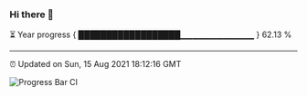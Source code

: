 ### Hi there 👋

⏳ Year progress { ██████████████████▁▁▁▁▁▁▁▁▁▁▁▁ } 62.13 %

---

⏰ Updated on Sun, 15 Aug 2021 18:12:16 GMT

![Progress Bar CI](https://github.com/liununu/liununu/workflows/Progress%20Bar%20CI/badge.svg)
